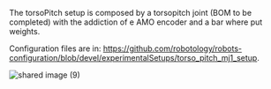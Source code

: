 The torsoPitch setup is composed by a torsopitch joint (BOM to be completed) with the addiction of e AMO encoder and a bar where put weights.


Configuration files are in: https://github.com/robotology/robots-configuration/blob/devel/experimentalSetups/torso_pitch_mj1_setup. 

![shared image (9)](https://github.com/user-attachments/assets/48443f24-996d-4e82-9fde-2f321736520c)
